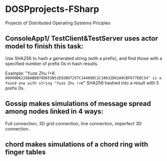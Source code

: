 # DOSPprojects-FSharp
Projects of Distributed Operating Systems Priciples

## ConsoleApp1/ TestClient&TestServer uses actor model to finish this task:

Use SHA256 to hash a generated string (with a prefix), and find those with a specified number of prefix 0s in hash results.

Example: "Yuze Zhu !+K` 00000B62288AB8B70D655B51E92B87257C144898C2C10632D62A9CBF677EBC34" is a found one with string "Yuze Zhu !+K`" SHA256 hashed into a result with 5 prefix 0s.

## Gossip makes simulations of message spread among nodes linked in 4 ways:

Full connection, 3D grid connection, line connection, imperfect 3D connection.

## chord makes simulations of a chord ring with finger tables
